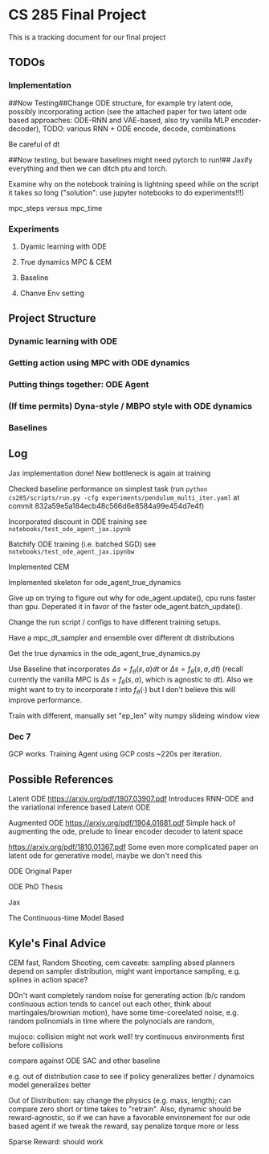 # CS 285 Final Project
This is a tracking document for our final project

## TODOs
### Implementation
##Now Testing##Change ODE structure, for example try latent ode, possibly incorporating action (see the attached paper for two latent ode based approaches: ODE-RNN and VAE-based, also try vanilla MLP encoder-decoder), TODO: various RNN + ODE encode, decode, combinations

Be careful of dt

##Now testing, but beware baselines might need pytorch to run!## Jaxify everything and then we can ditch ptu and torch.

Examine why on the notebook training is lightning speed while on the script it takes so long ("solution": use jupyter notebooks to do experiments!!!)

mpc_steps versus mpc_time

### Experiments

1. Dyamic learning with ODE 

2. True dynamics MPC & CEM

3. Baseline

4. Chanve Env setting





## Project Structure
### Dynamic learning with ODE

### Getting action using MPC with ODE dynamics

### Putting things together: ODE Agent

### (If time permits) Dyna-style / MBPO style with ODE dynamics

### Baselines




## Log

Jax implementation done! New bottleneck is again at training

Checked baseline performance on simplest task (run ```python cs285/scripts/run.py -cfg experiments/pendulum_multi_iter.yaml``` at commit 832a59e5a184ecb48c566d6e8584a99e454d7e4f)

Incorporated discount in ODE training
see ```notebooks/test_ode_agent_jax.ipynb```

Batchify ODE training (i.e. batched SGD)
see ```notebooks/test_ode_agent_jax.ipynbw```

Implemented CEM

Implemented skeleton for ode_agent_true_dynamics

Give up on trying to figure out why for ode_agent.update(), cpu runs faster than gpu. Deperated it in favor of the faster ode_agent.batch_update().

Change the run script / configs to have different training setups.

Have a mpc_dt_sampler and ensemble over different dt distributions

Get the true dynamics in the ode_agent_true_dynamics.py

Use Baseline that incorporates $\Delta s = f_\theta (s, a) dt$ or $\Delta s = f_\theta (s, a, dt)$ (recall currently the vanilla MPC is $\Delta s = f_\theta (s, a)$, which is agnostic to $dt$). Also we might want to try to incorporate $t$ into $f_\theta(\cdot)$ but I don't believe this will improve performance.

Train with different, manually set "ep_len" wity numpy slideing window view

### Dec 7

GCP works. Training Agent using GCP costs ~220s per iteration.

## Possible References

Latent ODE
https://arxiv.org/pdf/1907.03907.pdf
Introduces RNN-ODE and the variational inference based Latent ODE

Augmented ODE
https://arxiv.org/pdf/1904.01681.pdf
Simple hack of augmenting the ode, prelude to linear encoder decoder to latent space

https://arxiv.org/pdf/1810.01367.pdf
Some even more complicated paper on latent ode for generative model, maybe we don't need this

ODE Original Paper

ODE PhD Thesis

Jax

The Continuous-time Model Based


## Kyle's Final Advice
CEM fast, Random Shooting, 
cem caveate: sampling absed planners depend on sampler distribution, might want importance sampling, e.g. splines in action space? 

DOn't want completely random noise for generating action (b/c random continuous action tends to cancel out each other, think about martingales/brownian motion), have some time-coreelated noise, e.g. random polinomials in time where the polynocials are random, 

mujoco: collision might not work well! 
try continuous environments first before collisions

compare against ODE SAC and other baseline

e.g. out of distribution case to see if policy generalizes better / dynamoics model generalizes better

Out of Distribution: say change the physics (e.g. mass, length); can compare zero short or time takes to "retrain". Also, dynamic should be reward-agnostic, so if we can have a favorable environement for our ode based agent if we tweak the reward, say penalize torque more or less

Sparse Reward: should work